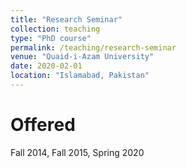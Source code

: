 ```yaml
---
title: "Research Seminar"
collection: teaching
type: "PhD course"
permalink: /teaching/research-seminar
venue: "Quaid-i-Azam University"
date: 2020-02-01
location: "Islamabad, Pakistan"
---
```










Offered
======
Fall 2014, Fall 2015, Spring 2020
